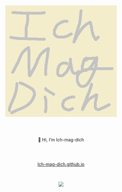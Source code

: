 #

<div align="center">
  <img src="https://github.com/Ich-mag-dich/Ich-mag-dich/blob/main/imd.png" />

<br><br>

👋 Hi, I’m Ich-mag-dich

<br><br>

[Ich-mag-dich.github.io](https://Ich-mag-dich.github.io/)

</div>

<div align="center">
<br><br>
  <img src="https://github-readme-stats.vercel.app/api/top-langs/?username=Ich-mag-dich&layout=compact&theme=radical" />
</div>
